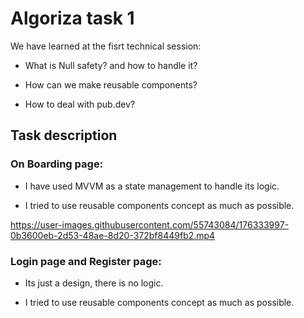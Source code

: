 # Algoriza task 1

We have learned at the fisrt technical session:

- What is Null safety? and how to handle it?

- How can we make reusable components?

- How to deal with pub.dev?

## Task description

### On Boarding page:

- I have used MVVM as a state management to handle its logic.

- I tried to use reusable components concept as much as possible.

https://user-images.githubusercontent.com/55743084/176333997-0b3600eb-2d53-48ae-8d20-372bf8449fb2.mp4

### Login page and Register page:

- Its just a design, there is no logic.

- I tried to use reusable components concept as much as possible.


